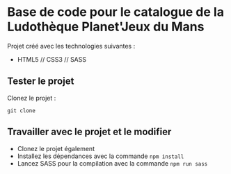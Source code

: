 # Base de code pour le catalogue de la Ludothèque Planet'Jeux du Mans

Projet créé avec les technologies suivantes : 

- HTML5 // CSS3 // SASS


## Tester le projet

Clonez le projet : 

`git clone `


## Travailler avec le projet et le modifier

- Clonez le projet également
- Installez les dépendances avec la commande `npm install`
- Lancez SASS pour la compilation avec la commande `npm run sass`


